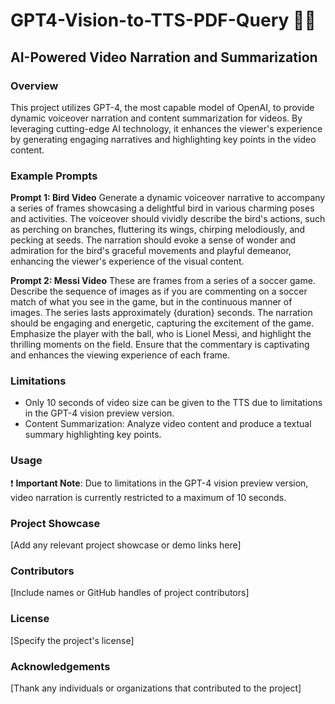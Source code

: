 # GPT4-Vision-to-TTS-PDF-Query 🚀🌟

## AI-Powered Video Narration and Summarization

### Overview
This project utilizes GPT-4, the most capable model of OpenAI, to provide dynamic voiceover narration and content summarization for videos. By leveraging cutting-edge AI technology, it enhances the viewer's experience by generating engaging narratives and highlighting key points in the video content.

### Example Prompts
**Prompt 1: Bird Video**
Generate a dynamic voiceover narrative to accompany a series of frames showcasing a delightful bird in various charming poses and activities. The voiceover should vividly describe the bird's actions, such as perching on branches, fluttering its wings, chirping melodiously, and pecking at seeds. The narration should evoke a sense of wonder and admiration for the bird's graceful movements and playful demeanor, enhancing the viewer's experience of the visual content.

**Prompt 2: Messi Video**
These are frames from a series of a soccer game. Describe the sequence of images as if you are commenting on a soccer match of what you see in the game, but in the continuous manner of images. The series lasts approximately {duration} seconds. The narration should be engaging and energetic, capturing the excitement of the game. Emphasize the player with the ball, who is Lionel Messi, and highlight the thrilling moments on the field. Ensure that the commentary is captivating and enhances the viewing experience of each frame.

### Limitations
- Only 10 seconds of video size can be given to the TTS due to limitations in the GPT-4 vision preview version.
- Content Summarization: Analyze video content and produce a textual summary highlighting key points.

### Usage
❗ **Important Note**: Due to limitations in the GPT-4 vision preview version, video narration is currently restricted to a maximum of 10 seconds.

### Project Showcase
[Add any relevant project showcase or demo links here]

### Contributors
[Include names or GitHub handles of project contributors]

### License
[Specify the project's license]

### Acknowledgements
[Thank any individuals or organizations that contributed to the project]

